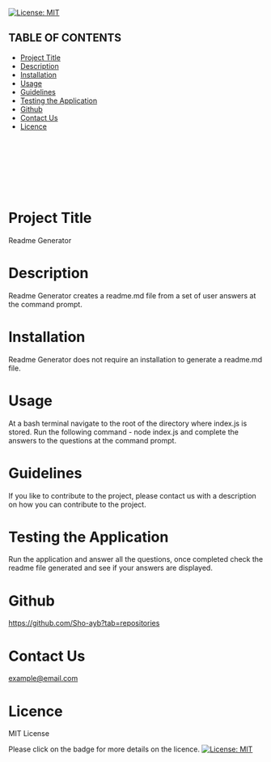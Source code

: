 [![License: MIT](https://img.shields.io/badge/License-MIT-yellow.svg)](https://opensource.org/licenses/MIT)

## TABLE OF CONTENTS

- [Project Title](#project-title)
- [Description](#description)
- [Installation](#installation)
- [Usage](#usage)
- [Guidelines](#guidelines)
- [Testing the Application](#testing-the-application)
- [Github](#github)
- [Contact Us](#contact-us)
- [Licence](#licence)

<br>
<br>
<br>
<br>
<br>
<br>

# Project Title

Readme Generator

# Description

Readme Generator creates a readme.md file from a set of user answers at the command prompt.

# Installation

Readme Generator does not require an installation to generate a readme.md file.

# Usage

At a bash terminal navigate to the root of the directory where index.js is stored. Run the following command - node index.js and complete the answers to the questions at the command prompt.

# Guidelines

If you like to contribute to the project, please contact us with a description on how you can contribute to the project.

# Testing the Application

Run the application and answer all the questions, once completed check the readme file generated and see if your answers are displayed.

# Github

https://github.com/Sho-ayb?tab=repositories

# Contact Us

example@email.com

# Licence

MIT License

Please click on the badge for more details on the licence.
[![License: MIT](https://img.shields.io/badge/License-MIT-yellow.svg)](https://opensource.org/licenses/MIT)
